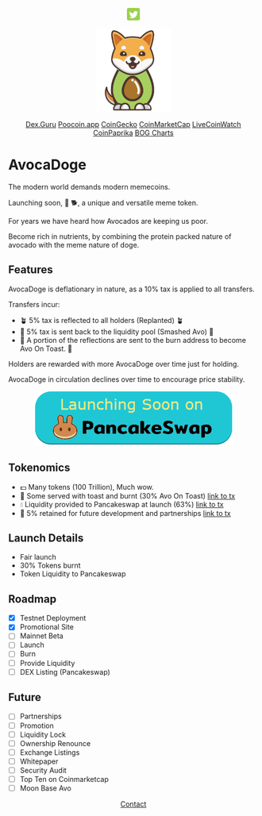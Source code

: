 
<div id="social" align="center"><p>
<a href="http://twitter.com/DogeAvoca?utm_source=avocadoge.net"><img src="social/twitter.png" width="5%" /></a>
</p></div>

<div align="center"><img src="avocadoge.svg" width="30%" alt="avocadoge logo" /></div>

<div align="center"><p>
<a href="https://dex.guru/token/0x2260fac5e5542a773aa44fbcfedf7c193bc2c599-eth?utm_source=avocadoge.net">Dex.Guru</a>
<a href="https://poocoin.app/tokens/0xe2df9f730c54400934c06a17462c41c0806ed8?utm_source=avocadoge.net">Poocoin.app</a>
<a href="https://www.coingecko.com/en/coins/avocadoge?utm_source=avocadoge.net">CoinGecko</a>
<a href="https://coinmarketcap.com/currencies/avocadoge/?utm_source=avocadoge.net">CoinMarketCap</a>
<a href="https://www.livecoinwatch.com/price/Avocadoge-AVODOGE?utm_source=avocadoge.net">LiveCoinWatch</a>
<a href="https://coinpaprika.com/coin/avodoge-avocadoge/?utm_source=avocadoge.net">CoinPaprika</a>
<a href="https://charts.bogged.finance/0xAe2DF9F730c5400934c06a17462c4C08a06ED8?utm_source=avocadoge.net">BOG Charts</a>
</p></div>

# AvocaDoge

The modern world demands modern memecoins.

Launching soon, 🥑 🐕, a unique and versatile meme token.

For years we have heard how Avocados are keeping us poor. 

Become rich in nutrients, by combining the protein packed nature of avocado with the meme nature of doge.

## Features

AvocaDoge is deflationary in nature, as a 10% tax is applied to all transfers.

Transfers incur:
  
* 🪴 5% tax is reflected  to all holders (Replanted) 🪴
* 🔨 5% tax is sent back to the liquidity pool (Smashed Avo) 🔨
* 🍞 A portion of the reflections are sent to the burn address to become Avo On Toast. 🍞
  
Holders are rewarded with more AvocaDoge over time just for holding.

AvocaDoge in circulation declines over time to encourage price stability.

<div align="center"><img src="pancakeswap.png" /></div>

## Tokenomics

* 💵 Many tokens (100 Trillion), Much wow.
* 🍞 Some served with toast and burnt (30% Avo On Toast) 
[link to tx](bscscan.com/token/0x09d0201faf1623b1c58F485364dC7B1893Ebc#balances)
* 💧 Liquidity provided to Pancakeswap at launch (63%) 
[link to tx](bscscan.com/token/0x09d0201faf1623b1c58F485364dC7B1893Ebc#balances)
* 🤝 5% retained for future development and partnerships 
[link to tx](bscscan.com/token/0x09d0201faf1623b1c58F485364dC7B1893Ebc#balances)

## Launch Details

* Fair launch
* 30% Tokens burnt
* Token Liquidity to Pancakeswap

## Roadmap

* [x] Testnet Deployment
* [x] Promotional Site
* [ ] Mainnet Beta
* [ ] Launch
* [ ] Burn
* [ ] Provide Liquidity
* [ ] DEX Listing (Pancakeswap)

## Future

* [ ] Partnerships
* [ ] Promotion
* [ ] Liquidity Lock
* [ ] Ownership Renounce
* [ ] Exchange Listings
* [ ] Whitepaper
* [ ] Security Audit
* [ ] Top Ten on Coinmarketcap
* [ ] Moon Base Avo

<div align="center"><p>
<a href="mailto:avocadogetoken@gmail.com">Contact</a>
</p>
</div>
